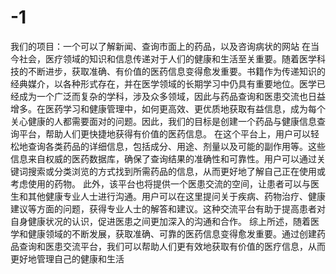 # -1
我们的项目：一个可以了解新闻、查询市面上的药品，以及咨询病状的网站 
在当今社会，医疗领域的知识和信息传递对于人们的健康和生活至关重要。随着医学科技的不断进步，获取准确、有价值的医药信息变得愈发重要。书籍作为传递知识的经典媒介，以各种形式存在，并在医学领域的长期学习中仍具有重要地位。医学已经成为一个广泛而复杂的学科，涉及众多领域，因此与药品查询和医患交流也日益增多。在医药学习和健康管理中，如何更高效、更优质地获取有益信息，成为每个关心健康的人都需要面对的问题。因此，我们的目标是创建一个药品与健康信息查询平台，帮助人们更快捷地获得有价值的医药信息。 在这个平台上，用户可以轻松地查询各类药品的详细信息，包括成分、用途、剂量以及可能的副作用等。这些信息来自权威的医药数据库，确保了查询结果的准确性和可靠性。用户可以通过关键词搜索或分类浏览的方式找到所需药品的信息，从而更好地了解自己正在使用或考虑使用的药物。 此外，该平台也将提供一个医患交流的空间，让患者可以与医生和其他健康专业人士进行沟通。用户可以在这里提问关于疾病、药物治疗、健康建议等方面的问题，获得专业人士的解答和建议。这种交流平台有助于提高患者对自身健康状况的认识，促进医患之间更加深入的沟通和合作。 综上所述，随着医学和健康领域的不断发展，获取准确、可靠的医药信息变得愈发重要。通过创建药品查询和医患交流平台，我们可以帮助人们更有效地获取有价值的医疗信息，从而更好地管理自己的健康和生活 
